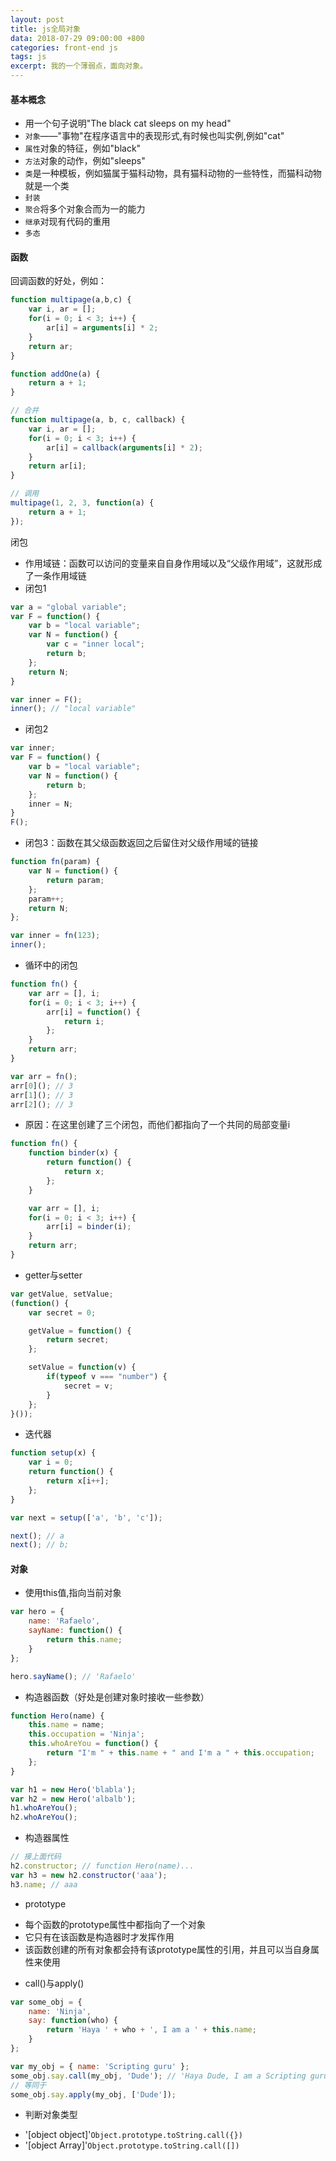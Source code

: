 ```yaml
---
layout: post
title: js全局对象
data: 2018-07-29 09:00:00 +800
categories: front-end js
tags: js
excerpt: 我的一个薄弱点，面向对象。
---
```


#### 基本概念
+ 用一个句子说明"The black cat sleeps on my head"
+ `对象`——"事物"在程序语言中的表现形式,有时候也叫实例,例如"cat"
+ `属性`对象的特征，例如"black"
+ `方法`对象的动作，例如"sleeps"
+ `类`是一种模板，例如猫属于猫科动物，具有猫科动物的一些特性，而猫科动物就是一个类
+ `封装`
+ `聚合`将多个对象合而为一的能力
+ `继承`对现有代码的重用
+ `多态`

#### 函数
回调函数的好处，例如：
``` js
function multipage(a,b,c) {
    var i, ar = [];
    for(i = 0; i < 3; i++) {
        ar[i] = arguments[i] * 2;
    }
    return ar;
}

function addOne(a) {
    return a + 1;
}

// 合并
function multipage(a, b, c, callback) {
    var i, ar = [];
    for(i = 0; i < 3; i++) {
        ar[i] = callback(arguments[i] * 2);
    }
    return ar[i];
}

// 调用
multipage(1, 2, 3, function(a) {
    return a + 1;
});
```
闭包
+ 作用域链：函数可以访问的变量来自自身作用域以及“父级作用域”，这就形成了一条作用域链
+ 闭包1
``` js
var a = "global variable";
var F = function() {
    var b = "local variable";
    var N = function() {
        var c = "inner local";
        return b;
    };
    return N;
}

var inner = F();
inner(); // "local variable"
```
+ 闭包2
``` js
var inner;
var F = function() {
    var b = "local variable";
    var N = function() {
        return b;
    };
    inner = N;
}
F();
```
+ 闭包3：函数在其父级函数返回之后留住对父级作用域的链接
``` js
function fn(param) {
    var N = function() {
        return param;
    };
    param++;
    return N;
};

var inner = fn(123);
inner();
```
+ 循环中的闭包
``` js
function fn() {
    var arr = [], i;
    for(i = 0; i < 3; i++) {
        arr[i] = function() {
            return i;
        };
    }
    return arr;
}

var arr = fn();
arr[0](); // 3
arr[1](); // 3
arr[2](); // 3
```
+ 原因：在这里创建了三个闭包，而他们都指向了一个共同的局部变量i
``` js
function fn() {
    function binder(x) {
        return function() {
            return x;
        };
    }

    var arr = [], i;
    for(i = 0; i < 3; i++) {
        arr[i] = binder(i);
    }
    return arr;
}
```
+ getter与setter
``` js
var getValue, setValue;
(function() {
    var secret = 0;

    getValue = function() {
        return secret;
    };

    setValue = function(v) {
        if(typeof v === "number") {
            secret = v;
        }
    };
}());
```
+ 迭代器
``` js
function setup(x) {
    var i = 0;
    return function() {
        return x[i++];
    };
}

var next = setup(['a', 'b', 'c']);

next(); // a
next(); // b;
```
#### 对象
+ 使用this值,指向当前对象
``` js
var hero = {
    name: 'Rafaelo',
    sayName: function() {
        return this.name;
    }
};

hero.sayName(); // 'Rafaelo'
```
+ 构造器函数（好处是创建对象时接收一些参数）
``` js
function Hero(name) {
    this.name = name;
    this.occupation = 'Ninja';
    this.whoAreYou = function() {
        return "I'm " + this.name + " and I'm a " + this.occupation;
    };
}

var h1 = new Hero('blabla');
var h2 = new Hero('albalb');
h1.whoAreYou();
h2.whoAreYou();
```
+ 构造器属性
``` js
// 接上面代码
h2.constructor; // function Hero(name)...
var h3 = new h2.constructor('aaa');
h3.name; // aaa
```
+ prototype
* 每个函数的prototype属性中都指向了一个对象
* 它只有在该函数是构造器时才发挥作用
* 该函数创建的所有对象都会持有该prototype属性的引用，并且可以当自身属性来使用
+ call()与apply()
``` js
var some_obj = {
    name: 'Ninja',
    say: function(who) {
        return 'Haya ' + who + ', I am a ' + this.name;
    }
};

var my_obj = { name: 'Scripting guru' };
some_obj.say.call(my_obj, 'Dude'); // 'Haya Dude, I am a Scripting guru'
// 等同于
some_obj.say.apply(my_obj, ['Dude']);
```
+ 判断对象类型
* '[object object]'`Object.prototype.toString.call({})`
* '[object Array]'`Object.prototype.toString.call([])`
